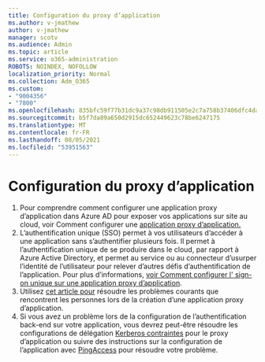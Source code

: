 ```yaml
---
title: Configuration du proxy d’application
ms.author: v-jmathew
author: v-jmathew
manager: scotv
ms.audience: Admin
ms.topic: article
ms.service: o365-administration
ROBOTS: NOINDEX, NOFOLLOW
localization_priority: Normal
ms.collection: Adm_O365
ms.custom:
- "9004356"
- "7800"
ms.openlocfilehash: 835bfc59f77b31dc9a37c98db911505e2c7a758b37406dfc4da2d139afa61db5
ms.sourcegitcommit: b5f7da89a650d2915dc652449623c78be6247175
ms.translationtype: MT
ms.contentlocale: fr-FR
ms.lasthandoff: 08/05/2021
ms.locfileid: "53951563"
---
```

# <a name="app-proxy-configuration"></a>Configuration du proxy d’application

1. Pour comprendre comment configurer une application proxy d’application dans Azure AD pour exposer vos applications sur site au cloud, voir Comment configurer une [application proxy d’application.](https://docs.microsoft.com/azure/active-directory/application-proxy-config-how-to)
2. L’authentification unique (SSO) permet à vos utilisateurs d’accéder à une application sans s’authentifier plusieurs fois. Il permet à l’authentification unique de se produire dans le cloud, par rapport à Azure Active Directory, et permet au service ou au connecteur d’usurper l’identité de l’utilisateur pour relever d’autres défis d’authentification de l’application. Pour plus d’informations, [voir Comment configurer l' sign-on unique sur une application proxy d’application](https://docs.microsoft.com/azure/active-directory/application-proxy-config-sso-how-to).
3. Utilisez [cet article pour](https://docs.microsoft.com/azure/active-directory/application-proxy-config-problem) résoudre les problèmes courants que rencontrent les personnes lors de la création d’une application proxy d’application.
4. Si vous avez un problème lors de la configuration de l’authentification back-end sur votre application, vous devrez peut-être résoudre les configurations de délégation [Kerberos contraintes](https://docs.microsoft.com/azure/active-directory/application-proxy-back-end-kerberos-constrained-delegation-how-to) pour le proxy d’application ou suivre des instructions sur la configuration de l’application avec [PingAccess](https://docs.microsoft.com/azure/active-directory/application-proxy-back-end-ping-access-how-to) pour résoudre votre problème.
